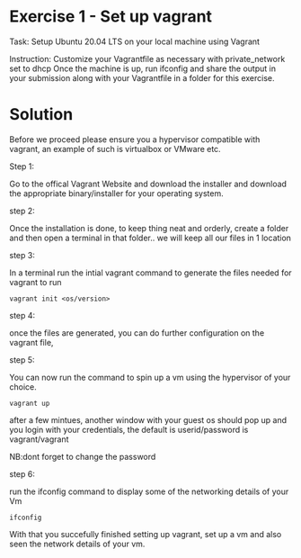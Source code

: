 <!-- @format -->

# Exercise 1 - Set up vagrant

Task: Setup Ubuntu 20.04 LTS on your local machine using Vagrant

Instruction:
Customize your Vagrantfile as necessary with private_network set to dhcp
Once the machine is up, run ifconfig and share the output in your submission along with your Vagrantfile in a folder for this exercise.

# Solution

Before we proceed please ensure you a hypervisor compatible with vagrant, an example of such is virtualbox or VMware etc.

Step 1:

Go to the offical Vagrant Website and download the installer and download the appropriate binary/installer for your operating system.

step 2:

Once the installation is done, to keep thing neat and orderly, create a folder and then open a terminal in that folder.. we will keep all our files in 1 location

step 3:

In a terminal run the intial vagrant command to generate the files needed for vagrant to run

`vagrant init <os/version>`

step 4:

once the files are generated, you can do further configuration on the vagrant file,

step 5:

You can now run the command to spin up a vm using the hypervisor of your choice.

`vagrant up`

after a few mintues, another window with your guest os should pop up and you login with your credentials, the default is userid/password is vagrant/vagrant

NB:dont forget to change the password

step 6:

run the ifconfig command to display some of the networking details of your Vm

`ifconfig`

With that you succefully finished setting up vagrant, set up a vm and also seen the network details of your vm.
